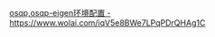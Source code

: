 [osqp,osqp-eigen环境配置 - https://www.wolai.com/iqV5e8BWe7LPqPDrQHAg1C
](https://www.wolai.com/iqV5e8BWe7LPqPDrQHAg1C)
